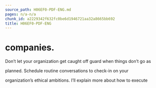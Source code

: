 ```yaml
---
source_path: H06EF0-PDF-ENG.md
pages: n/a-n/a
chunk_id: a2229342f632fc0be6d1946721aa32a8665bb692
title: H06EF0-PDF-ENG
---
```

# companies.

Don’t let your organization get caught off guard when things don’t go as

planned. Schedule routine conversations to check-in on your

organization’s ethical ambitions. I’ll explain more about how to execute
